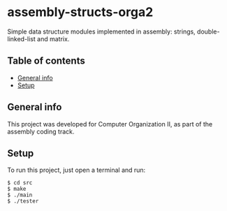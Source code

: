 # assembly-structs-orga2
Simple data structure modules implemented in assembly: strings, double-linked-list and matrix. 

## Table of contents
* [General info](#general-info)
* [Setup](#setup)

## General info
This project was developed for Computer Organization II, as part of the assembly coding track.
	
## Setup
To run this project, just open a terminal and run:

```
$ cd src
$ make
$ ./main
$ ./tester
```
